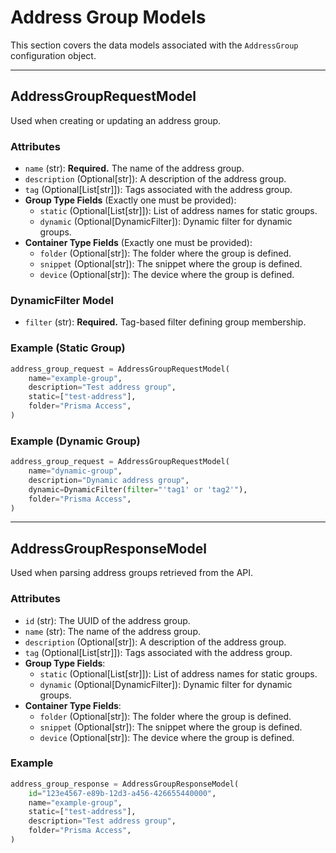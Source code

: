 # Address Group Models

This section covers the data models associated with the `AddressGroup` configuration object.

---

## AddressGroupRequestModel

Used when creating or updating an address group.

### Attributes

- `name` (str): **Required.** The name of the address group.
- `description` (Optional[str]): A description of the address group.
- `tag` (Optional[List[str]]): Tags associated with the address group.
- **Group Type Fields** (Exactly one must be provided):
    - `static` (Optional[List[str]]): List of address names for static groups.
    - `dynamic` (Optional[DynamicFilter]): Dynamic filter for dynamic groups.
- **Container Type Fields** (Exactly one must be provided):
    - `folder` (Optional[str]): The folder where the group is defined.
    - `snippet` (Optional[str]): The snippet where the group is defined.
    - `device` (Optional[str]): The device where the group is defined.

### DynamicFilter Model

- `filter` (str): **Required.** Tag-based filter defining group membership.

### Example (Static Group)

```python
address_group_request = AddressGroupRequestModel(
    name="example-group",
    description="Test address group",
    static=["test-address"],
    folder="Prisma Access",
)
```

### Example (Dynamic Group)

```python
address_group_request = AddressGroupRequestModel(
    name="dynamic-group",
    description="Dynamic address group",
    dynamic=DynamicFilter(filter="'tag1' or 'tag2'"),
    folder="Prisma Access",
)
```

---

## AddressGroupResponseModel

Used when parsing address groups retrieved from the API.

### Attributes

- `id` (str): The UUID of the address group.
- `name` (str): The name of the address group.
- `description` (Optional[str]): A description of the address group.
- `tag` (Optional[List[str]]): Tags associated with the address group.
- **Group Type Fields**:
    - `static` (Optional[List[str]]): List of address names for static groups.
    - `dynamic` (Optional[DynamicFilter]): Dynamic filter for dynamic groups.
- **Container Type Fields**:
    - `folder` (Optional[str]): The folder where the group is defined.
    - `snippet` (Optional[str]): The snippet where the group is defined.
    - `device` (Optional[str]): The device where the group is defined.

### Example

```python
address_group_response = AddressGroupResponseModel(
    id="123e4567-e89b-12d3-a456-426655440000",
    name="example-group",
    static=["test-address"],
    description="Test address group",
    folder="Prisma Access",
)
```
